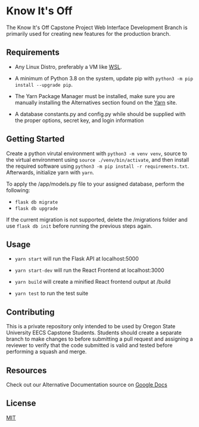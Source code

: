 # Know It's Off

The Know It's Off Capstone Project Web Interface Development Branch is primarily used for creating new features for the production branch.

## Requirements
- Any Linux Distro, preferably a VM like [WSL](https://docs.microsoft.com/en-us/windows/wsl/install-win10).


- A minimum of Python 3.8 on the system, update pip with ```python3 -m pip install --upgrade pip```. 


- The Yarn Package Manager must be installed, make sure you are manually installing the Alternatives section found on the [Yarn](https://classic.yarnpkg.com/en/docs/install/#windows-stable) site.


- A database constants.py and config.py while should be supplied with the proper options, secret key, and login information

## Getting Started

Create a python virutal environment with ```python3 -m venv venv```, source to the virtual environment using ```source ./venv/bin/activate```, and then install the required software using ```python3 -m pip install -r requirements.txt```. Afterwards, initialize yarn with ```yarn```.

To apply the /app/models.py file to your assigned database, perform the following:
- ```flask db migrate```
- ```flask db upgrade```

If the current migration is not supported, delete the /migrations folder and use ```flask db init``` before running the previous steps again.

## Usage
- ```yarn start``` will run the Flask API at localhost:5000

- ```yarn start-dev``` will run the React Frontend at localhost:3000

- ```yarn build``` will create a minified React frontend output at /build

- ```yarn test``` to run the test suite

## Contributing

This is a private repository only intended to be used by Oregon State University EECS Capstone Students.
Students should create a separate branch to make changes to before submitting a pull request and assigning a reviewer to verify that the code submitted is valid and tested before performing a squash and merge.

## Resources
Check out our Alternative Documentation source on [Google Docs](https://drive.google.com/drive/folders/168pbWIIE01XvCgvPQocodXuJtvq9ZIGi?usp=sharing)

## License
[MIT](https://choosealicense.com/licenses/mit/)
